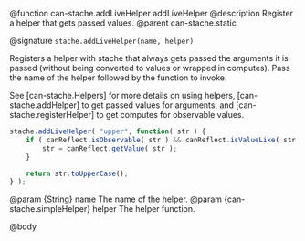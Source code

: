 @function can-stache.addLiveHelper addLiveHelper
@description Register a helper that gets passed values.
@parent can-stache.static

@signature `stache.addLiveHelper(name, helper)`

Registers a helper with stache that always gets passed
the arguments it is passed (without being converted
to values or wrapped in computes). Pass the name of the
helper followed by the function to invoke.

See [can-stache.Helpers] for more details on using helpers,
[can-stache.addHelper] to get passed values for arguments,
and [can-stache.registerHelper] to get computes for observable values.

```js
stache.addLiveHelper( "upper", function( str ) {
	if ( canReflect.isObservable( str ) && canReflect.isValueLike( str ) ) {
		str = canReflect.getValue( str );
	}

	return str.toUpperCase();
} );
```

@param {String} name The name of the helper.
@param {can-stache.simpleHelper} helper The helper function.

@body
